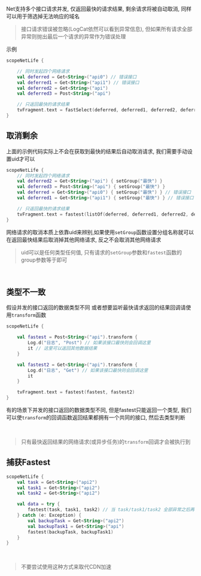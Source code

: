 Net支持多个接口请求并发, 仅返回最快的请求结果, 剩余请求将被自动取消, 同样可以用于筛选掉无法响应的域名
<br>

> 接口请求错误被忽略(LogCat依然可以看到异常信息), 但如果所有请求全部异常则抛出最后一个请求的异常作为错误处理

示例
```kotlin
scopeNetLife {

    // 同时发起四个网络请求
    val deferred = Get<String>("api0") // 错误接口
    val deferred1 = Get<String>("api1") // 错误接口
    val deferred2 = Get<String>("api")
    val deferred3 = Post<String>("api")

    // 只返回最快的请求结果
    tvFragment.text = fastSelect(deferred, deferred1, deferred2, deferred3)
}
```


## 取消剩余

上面的示例代码实际上不会在获取到最快的结果后自动取消请求, 我们需要手动设置uid才可以

```kotlin
scopeNetLife {
    // 同时发起四个网络请求
    val deferred2 = Get<String>("api") { setGroup("最快") }
    val deferred3 = Post<String>("api") { setGroup("最快") }
    val deferred = Get<String>("api0") { setGroup("最快") } // 错误接口
    val deferred1 = Get<String>("api1") { setGroup("最快") } // 错误接口

    // 只返回最快的请求结果
    tvFragment.text = fastest(listOf(deferred, deferred1, deferred2, deferred3), "最快")
}
```

网络请求的取消本质上依靠uid来辨别,如果使用`setGroup`函数设置分组名称就可以在返回最快结果后取消掉其他网络请求, 反之不会取消其他网络请求
<br>

> uid可以是任何类型任何值, 只有请求的`setGroup`参数和`fastest`函数的group参数等于即可

<br>

## 类型不一致

假设并发的接口返回的数据类型不同  或者想要监听最快请求返回的结果回调请使用`transform`函数

```kotlin
scopeNetLife {

    val fastest = Post<String>("api").transform {
        Log.d("日志", "Post") // 如果该接口最快则会回调这里
        it // 这里可以返回其他数据结果
    }

    val fastest2 = Get<String>("api").transform {
        Log.d("日志", "Get") // 如果该接口最快则会回调这里
        it
    }

    tvFragment.text = fastest(fastest, fastest2)
}
```

有的场景下并发的接口返回的数据类型不同, 但是fastest只能返回一个类型, 我们可以使`transform`的回调函数返回结果都拥有一个共同的接口, 然后去类型判断

<br>

> 只有最快返回结果的网络请求(或异步任务)的`transform`回调才会被执行到

## 捕获Fastest
```kotlin
scopeNetLife {
    val task = Get<String>("api2")
    val task1 = Get<String>("api2")
    val task2 = Get<String>("api2")

    val data = try {
        fastest(task, task1, task2) // 当 task/task1/task2 全部异常之后再并发执行 backupTask/backupTask1
    } catch (e: Exception) {
        val backupTask = Get<String>("api2")
        val backupTask1 = Get<String>("api")
        fastest(backupTask, backupTask1)
    }
}
```


<br>

> 不要尝试使用这种方式来取代CDN加速
